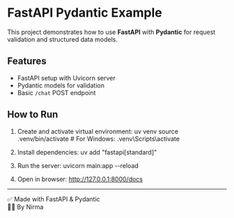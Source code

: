 # FastAPI Pydantic Example

This project demonstrates how to use **FastAPI** with **Pydantic** for request validation and structured data models.

## Features
- FastAPI setup with Uvicorn server
- Pydantic models for validation
- Basic `/chat` POST endpoint

## How to Run

1. Create and activate virtual environment:
uv venv
source .venv/bin/activate # For Windows: .venv\Scripts\activate

2. Install dependencies:
uv add "fastapi[standard]"

3. Run the server:
uvicorn main:app --reload

4. Open in browser:
http://127.0.0.1:8000/docs

---

✅ Made with FastAPI & Pydantic  
👩‍💻 By Nirma